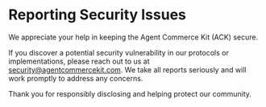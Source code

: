 # Reporting Security Issues

We appreciate your help in keeping the Agent Commerce Kit (ACK) secure.

If you discover a potential security vulnerability in our protocols or implementations, please reach out to us at [security@agentcommercekit.com](mailto:security@agentcommercekit.com). We take all reports seriously and will work promptly to address any concerns.

Thank you for responsibly disclosing and helping protect our community.
